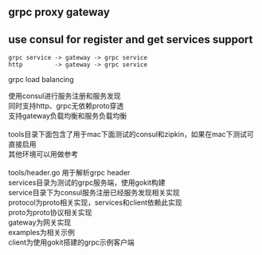 grpc proxy gateway
------------------
use consul for register and get services
support
-------
````
grpc service -> gateway -> grpc service
http         -> gateway -> grpc service
````

grpc load balancing

使用consul进行服务注册和服务发现<br/>
同时支持http、grpc无依赖proto穿透<br/>
支持gateway负载均衡和服务负载均衡<br/>
<br/>
tools目录下面包含了用于mac下面测试的consul和zipkin，如果在mac下测试可直接启用<br/>
其他环境可以用做参考<br/>
<br/>
tools/header.go 用于解析grpc header<br/>
services目录为测试的grpc服务端，使用gokit构建<br/>
service目录下为consul服务注册已经服务发现相关实现<br/>
protocol为proto相关实现，services和client依赖此实现<br/>
proto为proto协议相关实现<br/>
gateway为网关实现<br/>
examples为相关示例<br/>
client为使用gokit搭建的grpc示例客户端<br/>
<br/>
